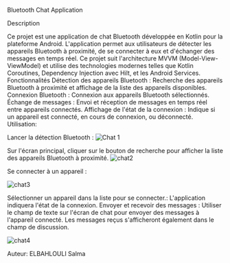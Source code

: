 Bluetooth Chat Application

Description

Ce projet est une application de chat Bluetooth développée en Kotlin pour la plateforme Android. L'application permet aux utilisateurs de détecter les appareils Bluetooth à proximité, de se connecter à eux et d'échanger des messages en temps réel. Ce projet suit l'architecture MVVM (Model-View-ViewModel) et utilise des technologies modernes telles que Kotlin Coroutines, Dependency Injection avec Hilt, et les Android Services.
Fonctionnalités
Détection des appareils Bluetooth : Recherche des appareils Bluetooth à proximité et affichage de la liste des appareils disponibles.
Connexion Bluetooth : Connexion aux appareils Bluetooth sélectionnés.
Échange de messages : Envoi et réception de messages en temps réel entre appareils connectés.
Affichage de l'état de la connexion : Indique si un appareil est connecté, en cours de connexion, ou déconnecté.
Utilisation:

Lancer la détection Bluetooth :
![Chat 1](https://github.com/user-attachments/assets/f144e466-1e4d-4680-ae58-8f4d59c33b6d)

Sur l'écran principal, cliquer sur le bouton de recherche pour afficher la liste des appareils Bluetooth à proximité.
![chat2](https://github.com/user-attachments/assets/5f5f7453-8ef3-4c6f-b36b-edbd69ba57bf)


Se connecter à un appareil :

![chat3](https://github.com/user-attachments/assets/99c06e4c-7899-43a5-9402-58455c6dc373)

Sélectionner un appareil dans la liste pour se connecter.:
L'application indiquera l'état de la connexion.
Envoyer et recevoir des messages :
Utiliser le champ de texte sur l'écran de chat pour envoyer des messages à l'appareil connecté.
Les messages reçus s'afficheront également dans le champ de discussion.

![chat4](https://github.com/user-attachments/assets/3beb68dc-239b-45ad-b971-d1108aa67424)


Auteur: ELBAHLOULI Salma

